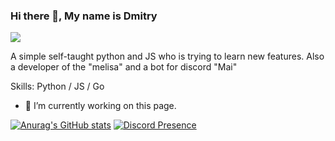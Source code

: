 ### Hi there 👋, My name is Dmitry
![](https://cdn.discordapp.com/attachments/1030938697232826381/1068612342897725510/7d9f5a3c3cb1ed9ce721916458d4161d.jpg)

A simple self-taught python and JS who is trying to learn new features. Also a developer of the "melisa" and a bot for discord "Mai"

Skills: Python / JS / Go 

- 🔭 I’m currently working on this page. 

[![Anurag's GitHub stats](https://github-readme-stats.vercel.app/api?username=TheMisterSenpai&show_icons=true&count_private=true&hide_border=true&theme=dark&icon_color=fff&layout=compact&border_radius=10)](https://github.com/anuraghazra/github-readme-stats)
[![Discord Presence](https://lanyard.cnrad.dev/api/364437278728388611)](https://discord.com/users/364437278728388611)
